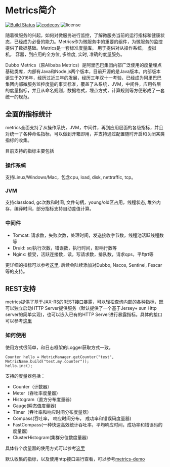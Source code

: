 # Metrics简介

[![Build Status](https://travis-ci.org/dubbo/metrics.svg?branch=master)](https://travis-ci.org/dubbo/metrics)
[![codecov](https://codecov.io/gh/dubbo/metrics/branch/master/graph/badge.svg)](https://codecov.io/gh/dubbo/metrics)
![license](https://img.shields.io/github/license/dubbo/metrics.svg)

随着微服务的兴起，如何对微服务进行监控，了解微服务当前的运行指标和健康状态，已经成为必备的能力。Metrics作为微服务中的重要的组件，为微服务的监控提供了数据基础。Metrics是一套标准度量库， 用于提供对从操作系统， 虚拟机， 容器，到应用的全方位, 多维度, 实时, 准确的度量服务。

Dubbo Metrics（原Alibaba Metrics）是阿里巴巴集团内部广泛使用的度量埋点基础类库，内部有Java和Node.js两个版本，目前开源的是Java版本。内部版本诞生于2016年，经历过近三年的发展，经历三年双十一考验，已经成为阿里巴巴集团内部微服务监控度量的事实标准，覆盖了从系统，JVM，中间件，应用各层的度量指标，并且从命名规则，数据格式，埋点方式，计算规则等方便形成了一套统一的规范。

## 全面的指标统计

metrics全面支持了从操作系统，JVM，中间件，再到应用层面的各级指标，并且对统一了各种命名指标，可以做到开箱即用，并支持通过配置随时开启和关闭某类指标的收集。

目前支持的指标主要包括  

### 操作系统

支持Linux/Windows/Mac，包含cpu, load, disk, nettraffic, tcp。

### JVM

支持classload, gc次数和时间, 文件句柄，young/old区占用，线程状态, 堆外内存，编译时间，部分指标支持自动差值计算。

### 中间件

- Tomcat: 请求数，失败次数，处理时间，发送接收字节数，线程池活跃线程数等
- Druid: sql执行次数，错误数，执行时间，影响行数等
- Nginx: 接受，活跃连接数，读，写请求数，排队数，请求qps，平均rt等

更详细的指标可以参考[这里](https://github.com/dubbo/metrics/wiki/supported-metrics-list),  后续会陆续添加对Dubbo, Nacos, Sentinel, Fescar等的支持。



## REST支持

metrics提供了基于JAX-RS的REST接口暴露，可以轻松查询内部的各种指标，既可以独立启动HTTP Server提供服务（默认提供了一个基于Jersey+ sun Http server的简单实现)，也可以嵌入已有的HTTP Server进行暴露指标。具体的接口可以参考[这里](https://github.com/dubbo/metrics/wiki/query-from-http)   

### 如何使用

使用方式很简单，和日志框架的Logger获取方式一致。

```
Counter hello = MetricManager.getCounter("test", MetricName.build("test.my.counter"));
hello.inc();
```

支持的度量器包括：

- Counter（计数器）
- Meter（吞吐率度量器）
- Histogram（直方分布度量器）
- Gauge(瞬态值度量器)
- Timer（吞吐率和响应时间分布度量器）
- Compass(吞吐率， 响应时间分布， 成功率和错误码度量器)
- FastCompass(一种快速高效统计吞吐率，平均响应时间，成功率和错误码的度量器)
- ClusterHistogram(集群分位数度量器)     

具体各个度量器的使用方式可以参考[这里](https://github.com/dubbo/metrics/wiki/quick-start)

默认收集的指标，以及使用http接口进行查看，可以参考[metrics-demo](https://github.com/dubbo/metrics/wiki/demo)
